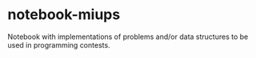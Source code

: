 notebook-miups
==============

Notebook with implementations of problems and/or data structures to be used in programming contests.
